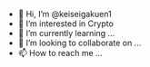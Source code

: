 - 👋 Hi, I’m @keiseigakuen1
- 👀 I’m interested in Crypto
- 🌱 I’m currently learning ...
- 💞️ I’m looking to collaborate on ...
- 📫 How to reach me ...

<!---
keiseigakuen1/keiseigakuen1 is a ✨ special ✨ repository because its `README.md` (this file) appears on your GitHub profile.
You can click the Preview link to take a look at your changes.
--->
